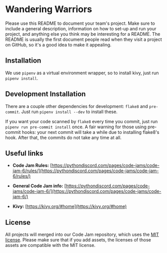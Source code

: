 # Wandering Warriors

Please use this README to document your team's project. Make sure to include a general description, information on how to set-up and run your project, and anything else you think may be interesting for a README. The README is usually the first document people read when they visit a project on GitHub, so it's a good idea to make it appealing.

## Installation

We use `pipenv` as a virtual environment wrapper, so to install kivy, just run `pipenv install`.

## Development Installation

There are a couple other dependencies for development: `flake8` and `pre-commit`. Just run `pipenv install --dev` to install these.

If you want your code scanned by `flake8` every time you commit, just run `pipenv run pre-commit install` once.
A fair warning for those using pre-commit hooks: your next commit will take a while due to installing flake8's hook. After that, the commits do not take any time at all.

## Useful links

- **Code Jam Rules:** [https://pythondiscord.com/pages/code-jams/code-jam-6/rules/](https://pythondiscord.com/pages/code-jams/code-jam-6/rules/)

- **General Code Jam info:** [https://pythondiscord.com/pages/code-jams/code-jam-6/](https://pythondiscord.com/pages/code-jams/code-jam-6/)

- **Kivy:** [https://kivy.org/#home](https://kivy.org/#home)

## License

All projects will merged into our Code Jam repository, which uses the [MIT license](../LICENSE). Please make sure that if you add assets, the licenses of those assets are compatible with the MIT license.
